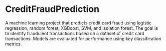 # CreditFraudPrediction
A machine learning project that predicts credit card fraud using logistic regression, random forest, XGBoost, SVM, and isolation forest. The goal is to identify fraudulent transactions based on a dataset of credit card transactions. Models are evaluated for performance using key classification metrics.
